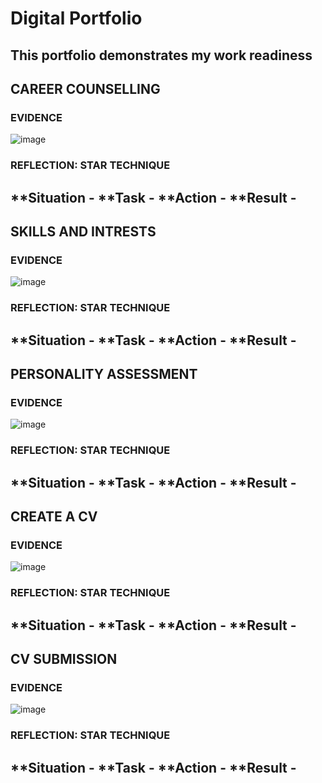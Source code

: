 # Digital Portfolio
This portfolio demonstrates my work readiness
---
## CAREER COUNSELLING
### EVIDENCE
![image](https://github.com/user-attachments/assets/447cd956-96d9-4ef1-acc1-18fe420a3d7a)
### REFLECTION: STAR TECHNIQUE
**Situation -
**Task      -
**Action    -
**Result    -
---
## SKILLS AND INTRESTS
### EVIDENCE
![image](https://github.com/user-attachments/assets/dc17bce6-3afc-4dd0-a80b-cdc973070a43)
### REFLECTION: STAR TECHNIQUE
**Situation -
**Task      -
**Action    -
**Result    -
---
## PERSONALITY ASSESSMENT
### EVIDENCE
![image](https://github.com/user-attachments/assets/1b6943b8-ffde-4eb8-9be1-ccc133d471a9)
### REFLECTION: STAR TECHNIQUE
**Situation -
**Task      -
**Action    -
**Result    -
---
## CREATE A CV
### EVIDENCE
![image](https://github.com/user-attachments/assets/6796fcfc-8aef-4796-b328-67450b0955c2)
### REFLECTION: STAR TECHNIQUE
**Situation -
**Task      -
**Action    -
**Result    -
---
## CV SUBMISSION
### EVIDENCE
![image](https://github.com/user-attachments/assets/b7e001cd-1041-44d3-a2b0-9c6e589bb12c)
### REFLECTION: STAR TECHNIQUE
**Situation -
**Task      -
**Action    -
**Result    -
---
